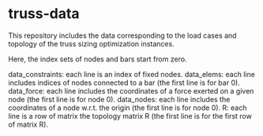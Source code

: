 # truss-data
This repository includes the data corresponding to the load cases and topology of the truss sizing optimization instances.

Here, the index sets of nodes and bars start from zero.

data_constraints: each line is an index of fixed nodes.
data_elems: each line includes indices of nodes connected to a bar (the first line is for bar 0).
data_force: each line includes the coordinates of a force exerted on a given node (the first line is for node 0).
data_nodes: each line includes the coordinates of a node w.r.t. the origin (the first line is for node 0).
R: each line is a row of matrix the topology matrix R (the first line is for the first row of matrix R).

